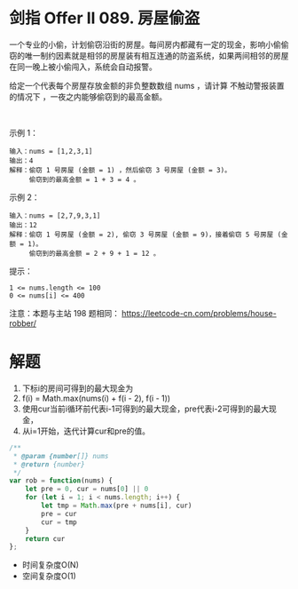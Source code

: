 # 剑指 Offer II 089. 房屋偷盗
一个专业的小偷，计划偷窃沿街的房屋。每间房内都藏有一定的现金，影响小偷偷窃的唯一制约因素就是相邻的房屋装有相互连通的防盗系统，如果两间相邻的房屋在同一晚上被小偷闯入，系统会自动报警。

给定一个代表每个房屋存放金额的非负整数数组 nums ，请计算 不触动警报装置的情况下 ，一夜之内能够偷窃到的最高金额。

 

示例 1：
```
输入：nums = [1,2,3,1]
输出：4
解释：偷窃 1 号房屋 (金额 = 1) ，然后偷窃 3 号房屋 (金额 = 3)。
     偷窃到的最高金额 = 1 + 3 = 4 。
```
示例 2：
```
输入：nums = [2,7,9,3,1]
输出：12
解释：偷窃 1 号房屋 (金额 = 2), 偷窃 3 号房屋 (金额 = 9)，接着偷窃 5 号房屋 (金额 = 1)。
     偷窃到的最高金额 = 2 + 9 + 1 = 12 。
```

提示：
```
1 <= nums.length <= 100
0 <= nums[i] <= 400
```

注意：本题与主站 198 题相同： https://leetcode-cn.com/problems/house-robber/

# 解题
1.  下标i的房间可得到的最大现金为
2. f(i) = Math.max(nums(i) + f(i - 2), f(i - 1))
3. 使用cur当前i循环前代表i-1可得到的最大现金，pre代表i-2可得到的最大现金，
4. 从i=1开始，迭代计算cur和pre的值。
```js
/**
 * @param {number[]} nums
 * @return {number}
 */
var rob = function(nums) {
    let pre = 0, cur = nums[0] || 0
    for (let i = 1; i < nums.length; i++) {
        let tmp = Math.max(pre + nums[i], cur)
        pre = cur
        cur = tmp
    }
    return cur
};
```
- 时间复杂度O(N)
- 空间复杂度O(1)